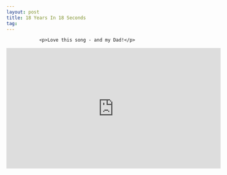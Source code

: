 ```yaml
---
layout: post
title: 18 Years In 18 Seconds
tag: 
---
```



                <p>Love this song - and my Dad!</p>
<iframe width="560" height="315" src="http://youtube.com/watch?v=a8vD0-EetqI" frameborder="0" allowfullscreen></iframe>
            
